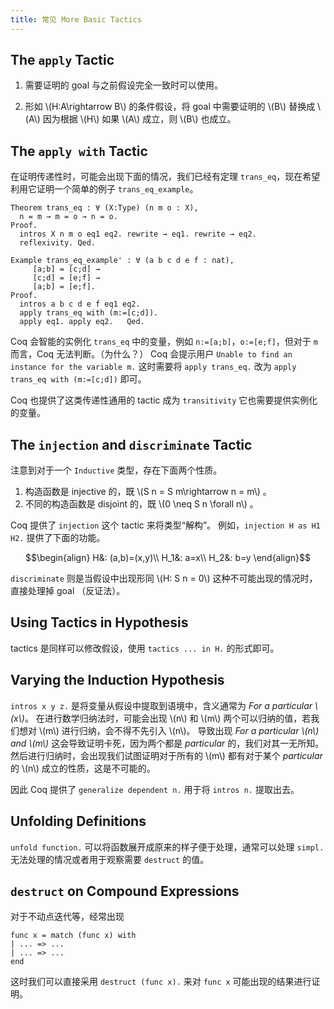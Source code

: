 ```yaml
---
title: 常见 More Basic Tactics
---
```


## The `apply` Tactic

1. 需要证明的 goal 与之前假设完全一致时可以使用。

2. 形如 \\(H:A\rightarrow B\\) 的条件假设，将 goal 中需要证明的 \\(B\\) 替换成 \\(A\\) 因为根据 \\(H\\) 如果 \\(A\\) 成立，则 \\(B\\) 也成立。

## The `apply with` Tactic

在证明传递性时，可能会出现下面的情况，我们已经有定理 `trans_eq`，现在希望利用它证明一个简单的例子 `trans_eq_example`。

```coq
Theorem trans_eq : ∀ (X:Type) (n m o : X),
  n = m → m = o → n = o.
Proof.
  intros X n m o eq1 eq2. rewrite → eq1. rewrite → eq2.
  reflexivity. Qed.

Example trans_eq_example' : ∀ (a b c d e f : nat),
     [a;b] = [c;d] →
     [c;d] = [e;f] →
     [a;b] = [e;f].
Proof.
  intros a b c d e f eq1 eq2.
  apply trans_eq with (m:=[c;d]).
  apply eq1. apply eq2.   Qed.
```

Coq 会智能的实例化 `trans_eq` 中的变量，例如 `n:=[a;b]`，`o:=[e;f]`，但对于 `m` 而言，Coq 无法判断。（为什么？）
Coq 会提示用户 `Unable to find an instance for the variable m.` 这时需要将 `apply trans_eq.` 改为 `apply trans_eq with (m:=[c;d])` 即可。

Coq 也提供了这类传递性通用的 tactic 成为 `transitivity` 它也需要提供实例化的变量。

## The `injection` and `discriminate` Tactic

注意到对于一个 `Inductive` 类型，存在下面两个性质。

1. 构造函数是 injective 的，既 \\(S n = S m\rightarrow n = m\\) 。
2. 不同的构造函数是 disjoint 的，既 \\(0 \neq S n \forall n\\) 。

Coq 提供了 `injection` 这个 tactic 来将类型“解构”。
例如，`injection H as H1 H2.` 提供了下面的功能。

$$\begin{align}
H&: (a,b)=(x,y)\\
H_1&: a=x\\
H_2&: b=y
\end{align}$$

`discriminate` 则是当假设中出现形同 \\(H: S n = 0\\) 这种不可能出现的情况时，直接处理掉 goal （反证法）。

## Using Tactics in Hypothesis

tactics 是同样可以修改假设，使用 `tactics ... in H.` 的形式即可。

## Varying the Induction Hypothesis

`intros x y z.` 是将变量从假设中提取到语境中，含义通常为 *For a particular \\(x\\)*。
在进行数学归纳法时，可能会出现 \\(n\\) 和 \\(m\\) 两个可以归纳的值，若我们想对 \\(m\\) 进行归纳，会不得不先引入 \\(n\\)。
导致出现 *For a particular \\(n\\) and \\(m\\)* 这会导致证明卡死，因为两个都是 *particular* 的，我们对其一无所知。
然后进行归纳时，会出现我们试图证明对于所有的 \\(m\\) 都有对于某个 *particular* 的 \\(n\\) 成立的性质，这是不可能的。

因此 Coq 提供了 `generalize dependent n.` 用于将 `intros n.` 提取出去。

## Unfolding Definitions

`unfold function.` 可以将函数展开成原来的样子便于处理，通常可以处理 `simpl.` 无法处理的情况或者用于观察需要 `destruct` 的值。

## `destruct` on Compound Expressions

对于不动点迭代等，经常出现
```coq
func x = match (func x) with
| ... => ...
| ... => ...
end
```

这时我们可以直接采用 `destruct (func x).` 来对 `func x` 可能出现的结果进行证明。
